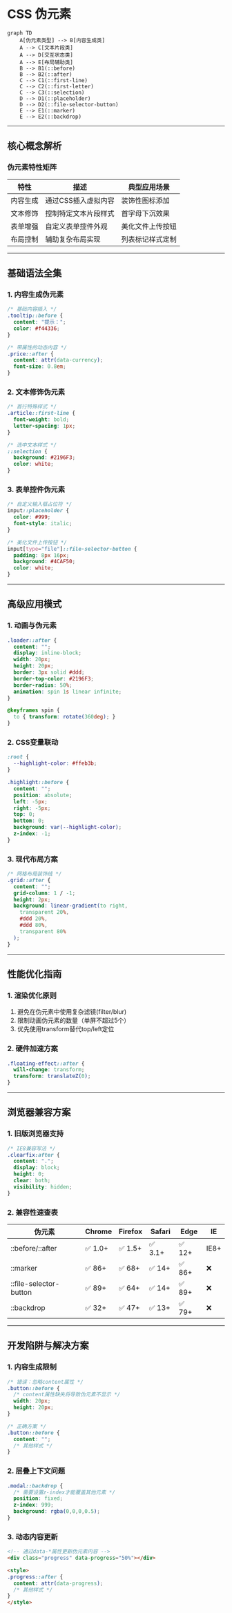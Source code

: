 # CSS 伪元素

```mermaid
graph TD
    A[伪元素类型] --> B[内容生成类]
    A --> C[文本片段类]
    A --> D[交互状态类]
    A --> E[布局辅助类]
    B --> B1(::before)
    B --> B2(::after)
    C --> C1(::first-line)
    C --> C2(::first-letter)
    C --> C3(::selection)
    D --> D1(::placeholder)
    D --> D2(::file-selector-button)
    E --> E1(::marker)
    E --> E2(::backdrop)
```

---

## 核心概念解析

### 伪元素特性矩阵
| 特性             | 描述                          | 典型应用场景          |
|------------------|-------------------------------|---------------------|
| 内容生成         | 通过CSS插入虚拟内容           | 装饰性图标添加       |
| 文本修饰         | 控制特定文本片段样式          | 首字母下沉效果       |
| 表单增强         | 自定义表单控件外观            | 美化文件上传按钮     |
| 布局控制         | 辅助复杂布局实现              | 列表标记样式定制     |

---

## 基础语法全集

### 1. 内容生成伪元素
```css
/* 基础内容插入 */
.tooltip::before {
  content: "提示：";
  color: #f44336;
}

/* 带属性的动态内容 */
.price::after {
  content: attr(data-currency);
  font-size: 0.8em;
}
```

### 2. 文本修饰伪元素
```css
/* 首行特殊样式 */
.article::first-line {
  font-weight: bold;
  letter-spacing: 1px;
}

/* 选中文本样式 */
::selection {
  background: #2196F3;
  color: white;
}
```

### 3. 表单控件伪元素
```css
/* 自定义输入框占位符 */
input::placeholder {
  color: #999;
  font-style: italic;
}

/* 美化文件上传按钮 */
input[type="file"]::file-selector-button {
  padding: 8px 16px;
  background: #4CAF50;
  color: white;
}
```

---

## 高级应用模式

### 1. 动画与伪元素
```css
.loader::after {
  content: "";
  display: inline-block;
  width: 20px;
  height: 20px;
  border: 3px solid #ddd;
  border-top-color: #2196F3;
  border-radius: 50%;
  animation: spin 1s linear infinite;
}

@keyframes spin {
  to { transform: rotate(360deg); }
}
```

### 2. CSS变量联动
```css
:root {
  --highlight-color: #ffeb3b;
}

.highlight::before {
  content: "";
  position: absolute;
  left: -5px;
  right: -5px;
  top: 0;
  bottom: 0;
  background: var(--highlight-color);
  z-index: -1;
}
```

### 3. 现代布局方案
```css
/* 网格布局装饰线 */
.grid::after {
  content: "";
  grid-column: 1 / -1;
  height: 2px;
  background: linear-gradient(to right, 
    transparent 20%, 
    #ddd 20%, 
    #ddd 80%, 
    transparent 80%
  );
}
```

---

## 性能优化指南

### 1. 渲染优化原则
1. 避免在伪元素中使用复杂滤镜(filter/blur)
2. 限制动画伪元素的数量（单屏不超过5个）
3. 优先使用transform替代top/left定位

### 2. 硬件加速方案
```css
.floating-effect::after {
  will-change: transform;
  transform: translateZ(0);
}
```

---

## 浏览器兼容方案

### 1. 旧版浏览器支持
```css
/* IE8兼容写法 */
.clearfix:after {
  content: ".";
  display: block;
  height: 0;
  clear: both;
  visibility: hidden;
}
```

### 2. 兼容性速查表
| 伪元素             | Chrome | Firefox | Safari | Edge  | IE    |
|--------------------|--------|---------|--------|-------|-------|
| ::before/::after   | ✅ 1.0+ | ✅ 1.5+  | ✅ 3.1+ | ✅ 12+ | IE8+  |
| ::marker           | ✅ 86+  | ✅ 68+   | ✅ 14+  | ✅ 86+ | ❌     |
| ::file-selector-button | ✅ 89+ | ✅ 64+ | ✅ 14+ | ✅ 89+ | ❌     |
| ::backdrop         | ✅ 32+  | ✅ 47+   | ✅ 13+  | ✅ 79+ | ❌     |

---

## 开发陷阱与解决方案

### 1. 内容生成限制
```css
/* 错误：忽略content属性 */
.button::before {
  /* content属性缺失将导致伪元素不显示 */
  width: 20px;
  height: 20px;
}

/* 正确方案 */
.button::before {
  content: "";
  /* 其他样式 */
}
```

### 2. 层叠上下文问题
```css
.modal::backdrop {
  /* 需要设置z-index才能覆盖其他元素 */
  position: fixed;
  z-index: 999;
  background: rgba(0,0,0,0.5);
}
```

### 3. 动态内容更新
```html
<!-- 通过data-*属性更新伪元素内容 -->
<div class="progress" data-progress="50%"></div>

<style>
.progress::after {
  content: attr(data-progress);
  /* 其他样式 */
}
</style>
```